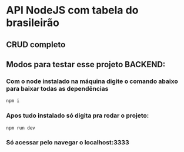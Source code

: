 # API NodeJS com tabela do brasileirão 

## CRUD completo

## Modos para testar esse projeto BACKEND:

### Com o node instalado na máquina digite o comando abaixo para baixar todas as dependências  

```
npm i
```

### Apos tudo instalado só digita pra rodar o projeto:

```
npm run dev
```

### Só acessar pelo navegar o localhost:3333
